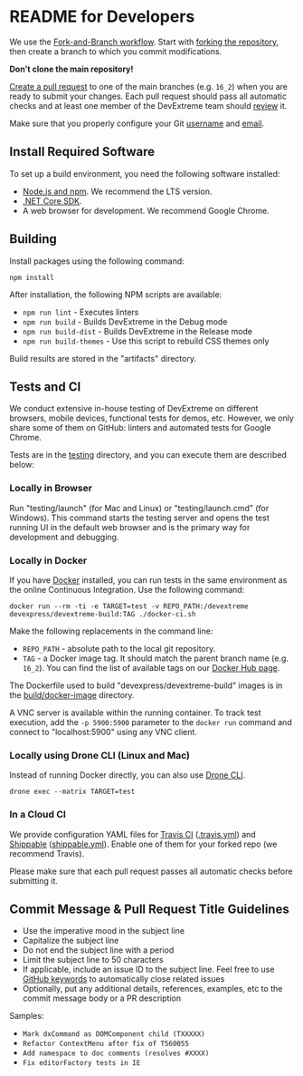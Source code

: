 # README for Developers

We use the [Fork-and-Branch workflow](http://blog.scottlowe.org/2015/01/27/using-fork-branch-git-workflow/). Start with [forking the repository](https://help.github.com/articles/fork-a-repo/), then create a branch to which you commit modifications.

**Don't clone the main repository!**

[Create a pull request](https://help.github.com/articles/creating-a-pull-request-from-a-fork/) to one of the main branches (e.g. `16_2`) when you are ready to submit your changes. Each pull request should pass all automatic checks and at least one member of the DevExtreme team should [review](https://help.github.com/articles/about-pull-request-reviews/) it.

Make sure that you properly configure your Git [username](https://help.github.com/articles/setting-your-username-in-git) and [email](https://help.github.com/articles/setting-your-email-in-git).

## Install Required Software

To set up a build environment, you need the following software installed:

- [Node.js and npm](https://nodejs.org/en/download/). We recommend the LTS version.
- [.NET Core SDK](https://www.microsoft.com/net/download/core).
- A web browser for development. We recommend Google Chrome.

## Building

Install packages using the following command:

    npm install

After installation, the following NPM scripts are available:

- `npm run lint` - Executes linters
- `npm run build` - Builds DevExtreme in the Debug mode
- `npm run build-dist` - Builds DevExtreme in the Release mode
- `npm run build-themes` - Use this script to rebuild CSS themes only

Build results are stored in the "artifacts" directory.

## Tests and CI

We conduct extensive in-house testing of DevExtreme on different browsers, mobile devices, functional tests for demos, etc. However, we only share some of them on GitHub: linters and automated tests for Google Chrome.

Tests are in the [testing](testing) directory, and you can execute them are described below:

### Locally in Browser

Run "testing/launch" (for Mac and Linux) or "testing/launch.cmd" (for Windows). This command starts the testing server and opens the test running UI in the default web browser and is the primary way for development and debugging.

### Locally in Docker

If you have [Docker](https://docs.docker.com/engine/installation/) installed, you can run tests in the same environment as the online Continuous Integration. Use the following command:

```
docker run --rm -ti -e TARGET=test -v REPO_PATH:/devextreme devexpress/devextreme-build:TAG ./docker-ci.sh
```

Make the following replacements in the command line:

- `REPO_PATH` - absolute path to the local git repository.
- `TAG` - a Docker image tag. It should match the parent branch name (e.g. `16_2`). You can find the list of available tags on our [Docker Hub page](https://hub.docker.com/r/devexpress/devextreme-build/tags/).

The Dockerfile used to build "devexpress/devextreme-build" images is in the [build/docker-image](build/docker-image/Dockerfile) directory.

A VNC server is available within the running container. To track test execution, add the `-p 5900:5900` parameter to the `docker run` command and connect to "localhost:5900" using any VNC client.

### Locally using Drone CLI (Linux and Mac)

Instead of running Docker directly, you can also use [Drone CLI](http://readme.drone.io/0.5/install/cli/).

```
drone exec --matrix TARGET=test
```

### In a Cloud CI

We provide configuration YAML files for [Travis CI](https://travis-ci.org/) ([.travis.yml](.travis.yml)) and [Shippable](https://app.shippable.com/) ([shippable.yml](shippable.yml)). Enable one of them for your forked repo (we recommend Travis).

Please make sure that each pull request passes all automatic checks before submitting it.

## Commit Message & Pull Request Title Guidelines

- Use the imperative mood in the subject line
- Capitalize the subject line
- Do not end the subject line with a period
- Limit the subject line to 50 characters
- If applicable, include an issue ID to the subject line. Feel free to use [GitHub keywords](https://help.github.com/articles/closing-issues-using-keywords/) to automatically close related issues
- Optionally, put any additional details, references, examples, etc to the commit message body or a PR description

Samples:

- `Mark dxCommand as DOMComponent child (TXXXXX)`
- `Refactor ContextMenu after fix of T560055`
- `Add namespace to doc comments (resolves #XXXX)`
- `Fix editorFactory tests in IE`
